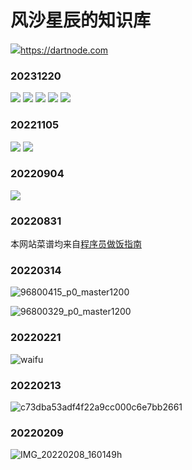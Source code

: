 # 风沙星辰的知识库

![](https://dartnode.com/assets/dash/images/brand/logo.png)https://dartnode.com
### 20231220
![](https://pixiv.nl/113628215.jpg)
![](https://pixiv.nl/107392903.jpg)
![](https://pixiv.nl/82867352-3.jpg)
![](https://pixiv.nl/82867352-1.jpg)
![](https://pixiv.nl/63093148.jpg)

### 20221105
![](https://pixiv.nl/113202105.jpg)
![](https://pixiv.nl/101733315.jpg)

### 20220904

![](https://pixiv.nl/100906106.jpg)

### 20220831

本网站菜谱均来自[程序员做饭指南](https://github.com/Anduin2017/HowToCook)

### 20220314

![96800415_p0_master1200](https://pixiv.nl/96800415.jpg)

![96800329_p0_master1200](https://pixiv.nl/96800329.jpg)

### 20220221

![waifu](https://cdn.jsdelivr.net/gh//gary8177/pic@main/20220221_1645421710.png)


### 20220213

![c73dba53adf4f22a9cc000c6e7bb2661](https://cdn.jsdelivr.net/gh//gary8177/pic@main/20220213_1644732054.jpg)

### 20220209

![IMG_20220208_160149](https://cdn.jsdelivr.net/gh//gary8177/pic@main/20220209_1644388140.jpg)h
